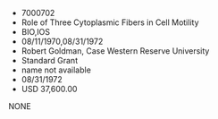 * 7000702
* Role of Three Cytoplasmic Fibers in Cell Motility
* BIO,IOS
* 08/11/1970,08/31/1972
* Robert Goldman, Case Western Reserve University
* Standard Grant
*   name not available
* 08/31/1972
* USD 37,600.00

NONE